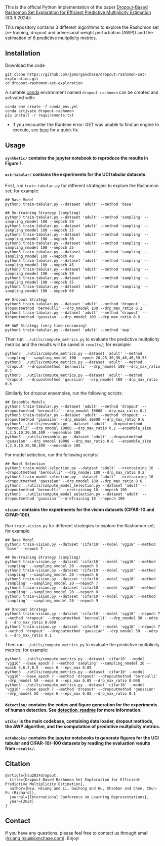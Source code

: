 This is the official Python implementation of the paper 
<a href="https://openreview.net/forum?id=Sf2A2PUXO3">Dropout-Based Rashomon Set Exploration for Efficient Predictive Multiplicity Estimation</a> (ICLR 2024):

This repository contains 3 different algorithms to explore the Rashomon set (re-training, dropout and adversarial weight perturbation (AWP)) and the estimation of 6 predictive multplicity metrics. 

## Installation
Download the code
```
git clone https://github.com/jpmorganchase/dropout-rashomon-set-exploration.git
cd dropout-rashomon-set-exploration
```

A suitable [conda](https://conda.io/) environment named `dropout-rashomon` can be created and activated with:
```
conda env create -f conda_env.yml
conda activate dropout-rashomon
pip install -r requirements.txt
```

* If you encounter the Runtime error: GET was unable to find an engine to execute, see [here](https://github.com/pytorch/pytorch/issues/102535) for a quick fix.

## Usage 
#### `synthetic/` contains the jupyter notebook to reproduce the results in Figure 1.
#### `uci-tabular/` contains the experiments for the UCI tabular datasets.
First, run `train-tabular.py` for different strategies to explore the Rashomon set; for example:
```
## Base Model
python3 train-tabular.py --dataset 'adult' --method 'base'

## Re-training Strategy (sampling)
python3 train-tabular.py --dataset 'adult' --method 'sampling' --sampling_nmodel 100 --nepoch 20
python3 train-tabular.py --dataset 'adult' --method 'sampling' --sampling_nmodel 100 --nepoch 25
python3 train-tabular.py --dataset 'adult' --method 'sampling' --sampling_nmodel 100 --nepoch 30
python3 train-tabular.py --dataset 'adult' --method 'sampling' --sampling_nmodel 100 --nepoch 35
python3 train-tabular.py --dataset 'adult' --method 'sampling' --sampling_nmodel 100 --nepoch 40
python3 train-tabular.py --dataset 'adult' --method 'sampling' --sampling_nmodel 100 --nepoch 45
python3 train-tabular.py --dataset 'adult' --method 'sampling' --sampling_nmodel 100 --nepoch 50
python3 train-tabular.py --dataset 'adult' --method 'sampling' --sampling_nmodel 100 --nepoch 55
python3 train-tabular.py --dataset 'adult' --method 'sampling' --sampling_nmodel 100 --nepoch 60

## Dropout Strategy
python3 train-tabular.py --dataset 'adult' --method 'dropout' --dropoutmethod 'bernoulli' --drp_nmodel 100 --drp_max_ratio 0.2
python3 train-tabular.py --dataset 'adult' --method 'dropout' --dropoutmethod 'gaussian' --drp_nmodel 100 --drp_max_ratio 0.6

## AWP Strategy (very time-consuming)
python3 train-tabular.py --dataset 'adult' --method 'awp'
```

Then run `../utils/compute_metrics.py` to evaluate the predictive multplicity metrics and the results will be saved in `results/`; for example:
```
python3 ../utils/compute_metrics.py --dataset 'adult' --method 'sampling' --sampling_nmodel 100 --epoch 20,25,30,35,40,45,50,55
python3 ../utils/compute_metrics.py --dataset 'adult' --method 'dropout' --dropoutmethod 'bernoulli' --drp_nmodel 100 --drp_max_ratio 0.2
python3 ../utils/compute_metrics.py --dataset 'adult' --method 'dropout' --dropoutmethod 'gaussian' --drp_nmodel 100 --drp_max_ratio 0.6
```

Similarly for dropout ensembles, run the following scripts:
```
## Ensemble Models
python3 train-tabular.py --dataset 'adult' --method 'dropout' --dropoutmethod 'bernoulli' --drp_nmodel 10000 --drp_max_ratio 0.2
python3 train-tabular.py --dataset 'adult' --method 'dropout' --dropoutmethod 'gaussian' --drp_nmodel 10000 --drp_max_ratio 0.6
python3 ../utils/ensemble.py --dataset 'adult' --dropoutmethod 'bernoulli' --drp_nmodel 10000 --drp_max_ratio 0.2 --ensemble_size 1,2,5,10,20,50,100 --nensemble 100
python3 ../utils/ensemble.py --dataset 'adult' --dropoutmethod 'gaussian' --drp_nmodel 10000 --drp_max_ratio 0.6  --ensemble_size 1,2,5,10,20,50,100 --nensemble 100
```

For model selection, run the following scripts:
```
## Model Selection
python3 train-model-selection.py --dataset 'adult' --nretraining 10  --dropoutmethod 'bernoulli' --drp_nmodel 100 --drp_max_ratio 0.2
python3 train-model-selection.py --dataset 'adult' --nretraining 10  --dropoutmethod 'gaussian' --drp_nmodel 100 --drp_max_ratio 0.6
python3 ../utils/compute_model_selection.py --dataset 'adult' --dropoutmethod 'bernoulli' --nretraining 10 --nepoch 100
python3 ../utils/compute_model_selection.py --dataset 'adult' --dropoutmethod 'gaussian' --nretraining 10 --nepoch 100
```

#### `vision/` contains the experiments for the vision datasets (CIFAR-10 and CIFAR-100).
Run `train-vision.py` for different strategies to explore the Rashomon set; for example:
```
## Base Model
python3 train-vision.py --dataset 'cifar10' --model 'vgg16' --method 'base' --nepoch 7

## Re-training Strategy (sampling)
python3 train-vision.py --dataset 'cifar10' --model 'vgg16' --method 'sampling' --sampling_nmodel 20 --nepoch 5
python3 train-vision.py --dataset 'cifar10' --model 'vgg16' --method 'sampling' --sampling_nmodel 20 --nepoch 6
python3 train-vision.py --dataset 'cifar10' --model 'vgg16' --method 'sampling' --sampling_nmodel 20 --nepoch 7
python3 train-vision.py --dataset 'cifar10' --model 'vgg16' --method 'sampling' --sampling_nmodel 20 --nepoch 8
python3 train-vision.py --dataset 'cifar10' --model 'vgg16' --method 'sampling' --sampling_nmodel 20 --nepoch 9

## Dropout Strategy
python3 train-vision.py --dataset 'cifar10' --model 'vgg16' --nepoch 7 --method 'dropout' --dropoutmethod 'bernoulli' --drp_nmodel 50 --ndrp 5 --drp_max_ratio 0.008
python3 train-vision.py --dataset 'cifar10' --model 'vgg16' --nepoch 7 --method 'dropout' --dropoutmethod 'gaussian' --drp_nmodel 50  --ndrp 5 --drp_max_ratio 0.1
```

Then run `../utils/compute_metrics.py` to evaluate the predictive multplicity metrics; for example:
```
python3 ../utils/compute_metrics.py --dataset 'cifar10' --model 'vgg16' --base_epoch 7 --method 'sampling' --sampling_nmodel 20 --epoch 5,6,7,8,9 --neps 6 --eps_max 0.05
python3 ../utils/compute_metrics.py --dataset 'cifar10' --model 'vgg16' --base_epoch 7 --method 'dropout' --dropoutmethod 'bernoulli' --drp_nmodel 50 --neps 6 --eps_max 0.05 --drp_max_ratio 0.008
python3 ../utils/compute_metrics.py --dataset 'cifar10' --model 'vgg16' --base_epoch 7 --method 'dropout' --dropoutmethod 'gaussian'  --drp_nmodel 50 --neps 6 --eps_max 0.05 --drp_max_ratio 0.1
```

#### `detection/` contains the codes and figure generation for the experiments of human detection. See [detection_readme](detection/README.md) for more information.
#### `utils/` is the main codebase, containing data loader, dropout methods, the AWP algorithm, and the computation of predictive multplicity metrics. 
#### `notebooks/` contains the jupyter notebooks to generate figures for the UCI tabular and CIFAR-10/-100 datasets by reading the evaluation results from `results/`.

## Citation
```
@article{hsu2024dropout,
  title={Dropout-Based Rashomon Set Exploration for Efficient Predictive Multiplicity Estimation},
  author={Hsu, Hsiang and Li, Guihong and Hu, Shaohan and Chen, Chun-Fu (Richard)},
  journal={International Conference on Learning Representations},
  year={2024}
}
```

## Contact
If you have any questions, please feel free to contact us through email (hsiang.hsu@jpmchase.com). Enjoy!
